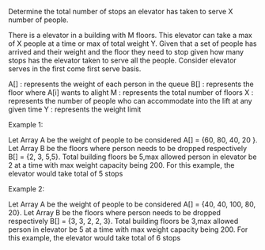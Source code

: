 Determine the total number of stops an elevator has taken to serve X number of people.

There is a elevator in a building with M floors. This elevator can take a max of X people at a time or max of total weight Y. Given that a set of people has arrived and their weight and the floor they need to stop given how many stops has the elevator taken to serve all the people. Consider elevator serves in the first come first serve basis.

A[] : represents the weight of each person in the queue
B[] : represents the floor where A[i] wants to alight
M   : represents the total number of floors
X   : represents the number of people who can accommodate into the lift at any given time
Y   : represents the weight limit


Example 1:

Let Array A be the weight of people to be considered A[] = {60, 80, 40, 20 }.
Let Array B be the floors where person needs to be dropped respectively B[] = {2, 3, 5,5}.
Total building floors be 5,max allowed person in elevator be 2 at a time with max weight capacity being 200. 
For this example, the elevator would take total of 5 stops

Example 2:

Let Array A be the weight of people to be considered A[] = {40, 40, 100, 80, 20}.
Let Array B be the floors where person needs to be dropped respectively B[] = {3, 3, 2, 2, 3}.
Total building floors be 3,max allowed person in elevator be 5 at a time with max weight capacity being 200. 
For this example, the elevator would take total of 6 stops


